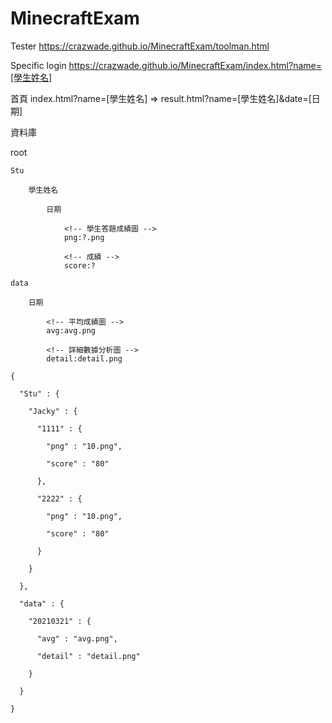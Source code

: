 ﻿# MinecraftExam

Tester 
https://crazwade.github.io/MinecraftExam/toolman.html

Specific login
https://crazwade.github.io/MinecraftExam/index.html?name=[學生姓名]

首頁
index.html?name=[學生姓名] => result.html?name=[學生姓名]&date=[日期]

資料庫

root

    Stu
    
        學生姓名
        
            日期
            
                <!-- 學生答題成績圖 -->
                png:?.png
                
                <!-- 成績 -->
                score:?
                
    data
    
        日期
        
            <!-- 平均成績圖 -->
            avg:avg.png 
            
            <!-- 詳細數據分析圖 -->
            detail:detail.png
            
    {

      "Stu" : {

        "Jacky" : {

          "1111" : {

            "png" : "10.png",

            "score" : "80"

          },

          "2222" : {

            "png" : "10.png",

            "score" : "80"

          }

        }

      },

      "data" : {

        "20210321" : {

          "avg" : "avg.png",

          "detail" : "detail.png"

        }

      }

    }

